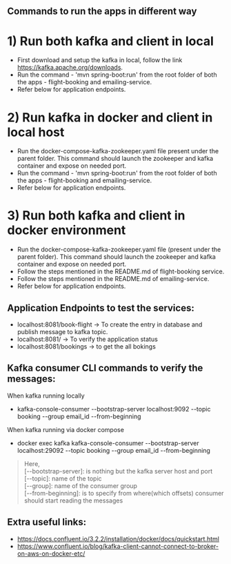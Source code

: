 ## Commands to run the apps in different way  

# 1) Run both kafka and client in local  
  - First download and setup the kafka in local, follow the link https://kafka.apache.org/downloads.  
  - Run the command - 'mvn spring-boot:run' from the root folder of both the apps - flight-booking and emailing-service.  
  - Refer below for application endpoints.  


# 2) Run kafka in docker and client in local host  
  - Run the docker-compose-kafka-zookeeper.yaml file present under the parent folder. This command should launch the zookeeper and kafka container and expose on needed port.  
  - Run the command - 'mvn spring-boot:run' from the root folder of both the apps - flight-booking and emailing-service.  
  - Refer below for application endpoints.   


# 3) Run both kafka and client in docker environment  
  - Run the docker-compose-kafka-zookeeper.yaml file (present under the parent folder). This command should launch the zookeeper and kafka container and expose on needed port.  
  - Follow the steps mentioned in the README.md of flight-booking service.  
  - Follow the steps mentioned in the README.md of emailing-service.  
  - Refer below for application endpoints.      
  
  
## Application Endpoints to test the services:  
 - localhost:8081/book-flight  -> To create the entry in database and publish message to kafka topic.  
 - localhost:8081/  -> To verify the application status  
 - localhost:8081/bookings -> to get the all bokings  
 
## Kafka consumer CLI commands to verify the messages:  
  When kafka running locally
   - kafka-console-consumer --bootstrap-server localhost:9092 --topic booking --group email_id --from-beginning  
 
  When kafka running via docker compose  
   - docker exec kafka kafka-console-consumer --bootstrap-server localhost:29092 --topic booking --group email_id --from-beginning
         
 
 > Here,   
 > [--bootstrap-server]:  is nothing but the kafka server host and port  
 > [--topic]: name of the topic  
 > [--group]: name of the consumer group  
 > [--from-beginning]: is to specify from where(which offsets) consumer should start reading the messages  
 
  
## Extra useful links:
  - https://docs.confluent.io/3.2.2/installation/docker/docs/quickstart.html
  - https://www.confluent.io/blog/kafka-client-cannot-connect-to-broker-on-aws-on-docker-etc/ 